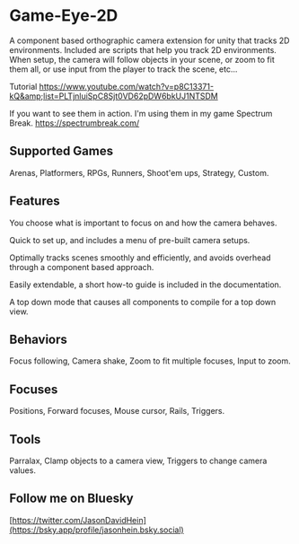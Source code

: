 # Game-Eye-2D
A component based orthographic camera extension for unity that tracks 2D environments.  Included are scripts that help you track 2D environments. When setup, the camera will follow objects in your scene, or zoom to fit them all, or use input from the player to track the scene, etc...

Tutorial https://www.youtube.com/watch?v=p8C13371-kQ&amp;list=PLTjnluiSpC8Sjt0VD62pDW6bkUJ1NTSDM

If you want to see them in action. I'm using them in my game Spectrum Break. https://spectrumbreak.com/


Supported Games
----------------

Arenas, Platformers, RPGs, Runners, Shoot'em ups, Strategy, Custom.


Features
---------

You choose what is important to focus on and how the camera behaves.

Quick to set up, and includes a menu of pre-built camera setups.

Optimally tracks scenes smoothly and efficiently, and avoids overhead through a component based approach.

Easily extendable, a short how-to guide is included in the documentation.

A top down mode that causes all components to compile for a top down view.


Behaviors
----------

Focus following, Camera shake, Zoom to fit multiple focuses, Input to zoom.


Focuses
--------

Positions, Forward focuses, Mouse cursor, Rails, Triggers.


Tools
------

Parralax, Clamp objects to a camera view, Triggers to change camera values.


Follow me on Bluesky
----------------------

[https://twitter.com/JasonDavidHein](https://bsky.app/profile/jasonhein.bsky.social)
